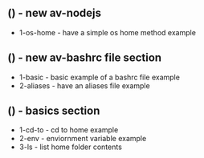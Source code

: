 
## () - new av-nodejs
* 1-os-home - have a simple os home method example

## () - new av-bashrc file section
* 1-basic - basic example of a bashrc file example
* 2-aliases - have an aliases file example

## () - basics section
* 1-cd-to - cd to home example
* 2-env - enviornment variable example
* 3-ls - list home folder contents
